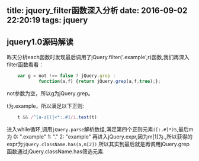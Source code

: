 title: jquery_filter函数深入分析
date: 2016-09-02 22:20:19
tags: jquery
---

##   jquery1.0源码解读

昨天分析each函数时发现最后调用了jQuery.filter('.example',r)函数,我们再深入filter函数看看：

```javascript
	var g = not !== false ? jQuery.grep :
			function(a,f) {return jQuery.grep(a,f,true);};
```
not参数为空，所以g为jQuery.grep。

t为.example，所以满足以下正则:
```javascript
	t && /^[a-z[({<*:.#]/i.test(t)
```
进入while循环,调用`jQuery.parse`解析数组,满足第四个正则元素`([:.#]*)S`,最后m为
0: ".example"
1: "."
2: "example"
再进入jQuery.expr,因为m[1]为.,所以获得的expr为`jQuery.className.has(a,m[2])`
所以其实到最后就是再调用jQuery.grep函数通过jQuery.className.has筛选元素.
